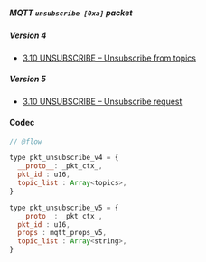 ##### MQTT `unsubscribe [0xa]` packet

##### Version 4

- [3.10 UNSUBSCRIBE – Unsubscribe from topics](http://docs.oasis-open.org/mqtt/mqtt/v3.1.1/os/mqtt-v3.1.1-os.html#_Toc398718072)


##### Version 5

- [3.10 UNSUBSCRIBE – Unsubscribe request](https://docs.oasis-open.org/mqtt/mqtt/v5.0/os/mqtt-v5.0-os.html#_Toc3901179)


#### Codec

```javascript
// @flow

type pkt_unsubscribe_v4 = {
  __proto__: _pkt_ctx_,
  pkt_id : u16,
  topic_list : Array<topics>,
}

type pkt_unsubscribe_v5 = {
  __proto__: _pkt_ctx_,
  pkt_id : u16,
  props : mqtt_props_v5,
  topic_list : Array<string>,
}
```

